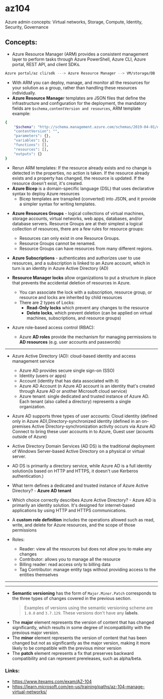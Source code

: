# az104

Azure admin concepts: Virtual networks, Storage, Compute, Identity, Security, Governance


## Concepts:

* Azure Resource Manager (ARM) provides a consistent management layer to perform tasks through Azure PowerShell, Azure CLI, Azure portal, REST API, and client SDKs.
```bash
Azure portal/az cli/sdk ---> Azure Resource Manager --> VM/storage/DB
```
  - With ARM you can deploy, manage, and monitor all the resources for your solution as a group, rather than handling these resources individually.
  - **Azure Resource Manage**r templates are JSON files that define the infrastructure and configuration for the deployment, the mandatory fields are `$schema,contentVersion and resources`, ARM template example:
```bash
{
    "$schema": "http://schema.management.​azure.com/schemas/2019-04-01/deploymentTemplate.json#",​
    "contentVersion": "",​
    "parameters": {},​
    "variables": {},​
    "functions": [],​
    "resources": [],​
    "outputs": {}​
}
```
-  Rerun ARM templates: If the resource already exists and no change is detected in the properties, no action is taken. If the resource already exists and a property has changed, the resource is updated. If the resource doesn't exist, it's created.
- **Azure Bicep** is a domain-specific language (DSL) that uses declarative syntax to deploy Azure resources
  - Bicep templates are transpiled (converted) into JSON, and it provide a simpler syntax for writing templates.

* **Azure Resources Groups** - logical collections of virtual machines, storage accounts, virtual networks, web apps, databases, and/or database servers. Resource Groups are at their simplest a logical collection of resources, there are a few rules for resource groups:
  - Resources can only exist in one Resource Groups.
  - Resource Groups cannot be renamed.
  - Resource Groups can have resources from many different regions.

* **Azure Subscriptions** - authenticates and authorizes user to use resources, and a subscription is linked to an Azure account, which in turn is an identity in Azure Active Directory (AD)

* **Resource Manager locks** allow organizations to put a structure in place that prevents the accidental deletion of resources in Azure.
   - You can associate the lock with a subscription, resource group, or resource and locks are inherited by child resources
   - There are 2 types of Locks:
     - **Read-Only locks** which prevent any changes to the resource
     - **Delete locks**, which prevent deletion (can be applied on virtual machines, subscriptions, and resource groups)

* Azure role-based access control (RBAC):
  - Azure **AD roles** provide the mechanism for managing permissions to **AD resources** (e.g. user accounts and passwords)
---

* Azure Active Directory (AD):  cloud-based identity and access management service
  - Azure AD provides secure single sign-on (SSO)
  - Identity (users or apps)
  - Account (identity that has data associated with it)
  - Azure AD Account (n Azure AD account is an identity that's created through Azure AD or another Microsoft cloud service)
  - Azure tenant:  single dedicated and trusted instance of Azure AD. Each tenant (also called a directory) represents a single organization.
  
* Azure AD supports three types of user accounts: Cloud identity (defined only in Azure AD),Directory-synchronized identity (defined in an on-premises Active Directory-synchronization activity occurs via Azure AD Connect to bring these user accounts in to Azure, Guest user (acounts outside of Azure)

* Active Directory Domain Services (AD DS) is the traditional deployment of Windows Server-based Active Directory on a physical or virtual server.

* AD DS is primarily a directory service, while Azure AD is a full identity solution(is based on HTTP and HTTPS, it doesn't use Kerberos authentication.)

* What term defines a dedicated and trusted instance of Azure Active Directory? - **Azure AD tenant**

* Which choice correctly describes Azure Active Directory? - Azure AD is primarily an identity solution. It's designed for internet-based applications by using HTTP and HTTPS communications.
 
* A **custom role definition** includes the operations allowed such as read, write, and delete for Azure resources, and the scope of those permissions

* Roles:
  - Reader: view all the resources but does not allow you to make any changes
  - Contributor: allows you to manage all the resource
  - Billing reader: read access only to billing data 
  - Tag Contributor: manage entity tags without providing access to the entities themselves

---


---

* **Semantic versioning**  has the form of `Major.Minor.Patch` corresponds to the three types of changes covered in the previous section.
  > Examples of versions using the semantic versioning scheme are `1.0.0` and `3.7.129`. These versions don't have any **labels**.
* The **major** element represents the version of content that has changed significantly, which results in some degree of incompatibility with the previous major version.
* The **minor** element represents the version of content that has been changed but not as significantly as the major version, making it more likely to be compatible with the previous minor version
*  The **patch** element represents a fix that preserves backward compatibility and can represent prereleases, such as alpha/beta.

### Links:

- https://www.itexams.com/exam/AZ-104
- https://learn.microsoft.com/en-us/training/paths/az-104-manage-virtual-networks/
